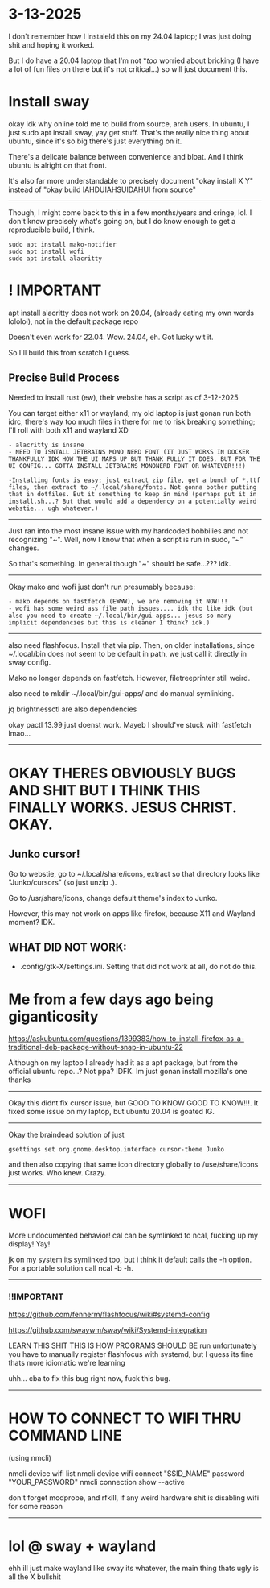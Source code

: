 # 3-13-2025 

I don't remember how I instaleld this on my 24.04 laptop; I was just doing shit and hoping it worked. 

But I do have a 20.04 laptop that I'm not **too* worried about bricking (I have a lot of fun files on there but it's not critical...) so will just document this. 

# Install sway 

okay idk why online told me to build from source, arch users. In ubuntu, I just sudo apt install sway, yay get stuff. That's the really nice thing about ubuntu, since it's so big there's just everything on it. 

There's a delicate balance between convenience and bloat. And I think ubuntu is alright on that front. 

It's also far more understandable to precisely document "okay install X Y" instead of "okay build IAHDUIAHSUIDAHUI from source"

---
Though, I might come back to this in a few months/years and cringe, lol. I don't know precisely what's going on, but I do know enough to get a reproducible build, I think. 

```
sudo apt install mako-notifier 
sudo apt install wofi 
sudo apt install alacritty
```

# ! IMPORTANT 

apt install alacritty does not work on 20.04, (already eating my own words lololol), not in the default package repo 

Doesn't even work for 22.04. Wow. 24.04, eh. Got lucky wit it. 

So I'll build this from scratch I guess. 

## Precise Build Process

Needed to install rust (ew), their website has a script as of 3-12-2025 

You can target either x11 or wayland; my old laptop is just gonan run both idrc, there's way too much files in there for me to risk breaking something; I'll roll with both x11 and wayland XD 


    - alacritty is insane 
    - NEED TO ISNTALL JETBRAINS MONO NERD FONT (IT JUST WORKS IN DOCKER THANKFULLY IDK HOW THE UI MAPS UP BUT THANK FULLY IT DOES. BUT FOR THE UI CONFIG... GOTTA INSTALL JETBRAINS MONONERD FONT OR WHATEVER!!!)

    -Installing fonts is easy; just extract zip file, get a bunch of *.ttf files, then extract to ~/.local/share/fonts. Not gonna bother putting that in dotfiles. But it something to keep in mind (perhaps put it in install.sh...? But that would add a dependency on a potentially weird webstie... ugh whatever.)


---

Just ran into the most insane issue with my hardcoded bobbilies and not recognizing "~". Well, now I know that when a script is run in sudo, "\~" changes. 

So that's something. In general though "~" should be safe...??? idk. 

----

Okay mako and wofi just don't run presumably because:

    - mako depends on fastfetch (EWWW), we are removing it NOW!!!
    - wofi has some weird ass file path issues.... idk tho like idk (but also you need to create ~/.local/bin/gui-apps... jesus so many implicit dependencies but this is cleaner I think? idk.)
    

---
also need flashfocus. Install that via pip. Then, on older installations, since ~/.local/bin does not seem to be default in path, we just call it directly in sway config.

Mako no longer depends on fastfetch. However, filetreeprinter still weird.



also need to mkdir ~/.local/bin/gui-apps/ and do manual symlinking.

jq brightnessctl are also dependencies 


okay pactl 13.99 just doenst work. Mayeb I should've stuck with fastfetch lmao...

-----

# OKAY THERES OBVIOUSLY BUGS AND SHIT BUT I THINK THIS FINALLY WORKS. JESUS CHRIST. OKAY. 

## Junko cursor!

Go to webstie, go to ~/.local/share/icons, extract so that directory looks like "Junko/cursors" (so just unzip .). 

Go to /usr/share/icons, change default theme's index to Junko. 

However, this may not work on apps like firefox, because X11 and Wayland moment? IDK. 


## WHAT DID NOT WORK:

- .config/gtk-X/settings.ini. Setting that did not work at all, do not do this. 

# Me from a few days ago being giganticosity 


https://askubuntu.com/questions/1399383/how-to-install-firefox-as-a-traditional-deb-package-without-snap-in-ubuntu-22


Although on my laptop I already had it as a apt package, but from the official ubuntu repo...? Not ppa? IDFK. Im just gonan install mozilla's one thanks

---

Okay this didnt fix cursor issue, but GOOD TO KNOW GOOD TO KNOW!!!. It fixed some issue on my laptop, but ubuntu 20.04 is goated IG. 

---

Okay the braindead solution of just 

```
gsettings set org.gnome.desktop.interface cursor-theme Junko
```

and then also copying that same icon directory globally to /use/share/icons just works. Who knew. Crazy.

---

# WOFI 

More undocumented behavior! cal can be symlinked to ncal, fucking up my display! Yay!

jk on my system its symlinked too, but i think it default calls the -h option. For a portable solution call ncal -b -h. 

----

### !!IMPORTANT 

https://github.com/fennerm/flashfocus/wiki#systemd-config

https://github.com/swaywm/sway/wiki/Systemd-integration


LEARN THIS SHIT THIS IS HOW PROGRAMS SHOULD BE run
unfortunately you have to manually register flashfocus with systemd, but I guess its fine thats more idiomatic we're learning 

uhh... cba to fix this bug right now, fuck this bug. 

---

# HOW TO CONNECT TO WIFI THRU COMMAND LINE 

(using nmcli)

nmcli device wifi list
nmcli device wifi connect "SSID_NAME" password "YOUR_PASSWORD"
nmcli connection show --active

don't forget modprobe, and rfkill, if any weird hardware shit is disabling wifi for some reason

----
# lol @ sway + wayland

ehh ill just make wayland like sway its whatever, the main thing thats ugly is all the X bullshit 
